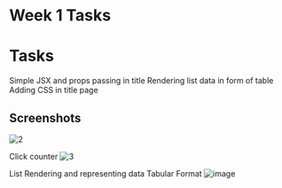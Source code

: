 # Week 1 Tasks

# Tasks

Simple JSX and props passing in title
Rendering list data in form of table
Adding CSS in title page

## Screenshots
![2](https://user-images.githubusercontent.com/72151454/222669099-526b6311-7b49-45b6-acd6-d991b2ad0ab3.PNG)

Click counter
![3](https://user-images.githubusercontent.com/72151454/222669692-a388db8a-39a2-40f3-bc5b-214bacedf45a.PNG)

List Rendering and representing data Tabular Format
![image](https://user-images.githubusercontent.com/72151454/222671920-3a0c8de5-58ca-4837-83f2-10dd45810d3e.png)
